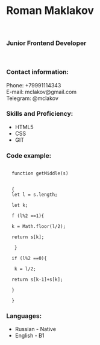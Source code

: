 <h1>Roman Maklakov</h1><br>
<h3>Junior Frontend Developer</h3><br>

<h3>Contact information:</h3>
<p>
  <stromg>Phone: +79991114343</strong><br>
  <stromg>E-mail: mclakov@gmail.com</strong><br>
  <stromg>Telegram: @mclakov</strong>
</p>
<h3>Skills and Proficiency:</h3>
<ul>
  <li>HTML5</li>
  <li>CSS</li>
  <li>GIT</li>
</ul>
<h3>Code example:</h3>
<code>
  <span>function getMiddle(s)</span>
  <br>
  <span>{</span>
  <span>let l = s.length;</span><br>
  <span>let k;</span><br>
  <spani>f (l%2 ==1){</span><br>
  <span>k = Math.floor(l/2);</span><br>
  <span>return s[k];</span><br>
   <span>}</span><br>
  <span>if (l%2 ==0){</span><br>
  <span> k = l/2;</span><br>
  <span>return s[k-1]+s[k];</span><br>
  <span>}</span><br>
  <span>}</span>
</code>
<h3>Languages:</h3>
<ul>
  <li>Russian - Native</li>
  <li>English - B1</li>
</ul>

